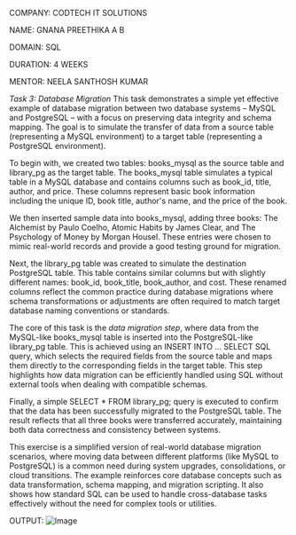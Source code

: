 COMPANY: CODTECH IT SOLUTIONS

NAME: GNANA PREETHIKA A B

DOMAIN: SQL

DURATION: 4 WEEKS

MENTOR: NEELA SANTHOSH KUMAR



*Task 3: Database Migration*
This task demonstrates a simple yet effective example of database migration between two database systems – MySQL and PostgreSQL – with a focus on preserving data integrity and schema mapping. The goal is to simulate the transfer of data from a source table (representing a MySQL environment) to a target table (representing a PostgreSQL environment).

To begin with, we created two tables: books_mysql as the source table and library_pg as the target table. The books_mysql table simulates a typical table in a MySQL database and contains columns such as book_id, title, author, and price. These columns represent basic book information including the unique ID, book title, author's name, and the price of the book.

We then inserted sample data into books_mysql, adding three books: The Alchemist by Paulo Coelho, Atomic Habits by James Clear, and The Psychology of Money by Morgan Housel. These entries were chosen to mimic real-world records and provide a good testing ground for migration.

Next, the library_pg table was created to simulate the destination PostgreSQL table. This table contains similar columns but with slightly different names: book_id, book_title, book_author, and cost. These renamed columns reflect the common practice during database migrations where schema transformations or adjustments are often required to match target database naming conventions or standards.

The core of this task is the *data migration step*, where data from the MySQL-like books_mysql table is inserted into the PostgreSQL-like library_pg table. This is achieved using an INSERT INTO ... SELECT SQL query, which selects the required fields from the source table and maps them directly to the corresponding fields in the target table. This step highlights how data migration can be efficiently handled using SQL without external tools when dealing with compatible schemas.

Finally, a simple SELECT * FROM library_pg; query is executed to confirm that the data has been successfully migrated to the PostgreSQL table. The result reflects that all three books were transferred accurately, maintaining both data correctness and consistency between systems.

This exercise is a simplified version of real-world database migration scenarios, where moving data between different platforms (like MySQL to PostgreSQL) is a common need during system upgrades, consolidations, or cloud transitions. The example reinforces core database concepts such as data transformation, schema mapping, and migration scripting. It also shows how standard SQL can be used to handle cross-database tasks effectively without the need for complex tools or utilities.


OUTPUT:
![Image](https://github.com/user-attachments/assets/d70c42d9-26b4-455e-bd29-0fbfcda07cab) 
